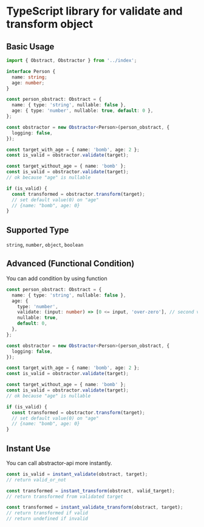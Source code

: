 # TypeScript library for validate and transform object

## Basic Usage

```typescript
import { Obstract, Obstractor } from '../index';

interface Person {
  name: string;
  age: number;
}

const person_obstract: Obstract = {
  name: { type: 'string', nullable: false },
  age: { type: 'number', nullable: true, default: 0 },
};

const obstractor = new Obstractor<Person>(person_obstract, {
  logging: false,
});

const target_with_age = { name: 'bomb', age: 2 };
const is_valid = obstractor.validate(target);

const target_without_age = { name: 'bomb' };
const is_valid = obstractor.validate(target);
// ok because "age" is nullable

if (is_valid) {
  const transformed = obstractor.transform(target);
  // set default value(0) on "age"
  // {name: "bomb", age: 0}
}
```

## Supported Type

`string`, `number`, `object`, `boolean`

## Advanced (Functional Condition)

You can add condition by using function

```typescript
const person_obstract: Obstract = {
  name: { type: 'string', nullable: false },
  age: {
    type: 'number',
    validate: (input: number) => [0 <= input, 'over-zero'], // second value is message for invalid log
    nullable: true,
    default: 0,
  },
};

const obstractor = new Obstractor<Person>(person_obstract, {
  logging: false,
});

const target_with_age = { name: 'bomb', age: 2 };
const is_valid = obstractor.validate(target);

const target_without_age = { name: 'bomb' };
const is_valid = obstractor.validate(target);
// ok because "age" is nullable

if (is_valid) {
  const transformed = obstractor.transform(target);
  // set default value(0) on "age"
  // {name: "bomb", age: 0}
}
```

## Instant Use

You can call abstractor-api more instantly.

```typescript
const is_valid = instant_validate(obstract, target);
// return valid_or_not

const transformed = instant_transform(obstract, valid_target);
// return transformed from validated target

const transformed = instant_validate_transform(obstract, target);
// return transformed if valid
// return undefined if invalid
```
